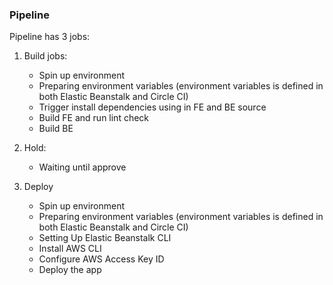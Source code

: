 ### Pipeline

Pipeline has 3 jobs:
1. Build jobs: 
   - Spin up environment
   - Preparing environment variables (environment variables is defined in both Elastic Beanstalk and Circle CI)
   - Trigger install dependencies using in FE and BE source
   - Build FE and run lint check
   - Build BE

2. Hold:
   - Waiting until approve

3. Deploy
   - Spin up environment
   - Preparing environment variables (environment variables is defined in both Elastic Beanstalk and Circle CI)
   - Setting Up Elastic Beanstalk CLI
   - Install AWS CLI
   - Configure AWS Access Key ID
   - Deploy the app